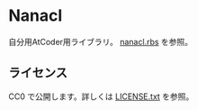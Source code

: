 # Nanacl

自分用AtCoder用ライブラリ。
[nanacl.rbs](./sig/nanacl.rbs) を参照。

## ライセンス

CC0 で公開します。詳しくは [LICENSE.txt](./LICENSE.txt) を参照。

